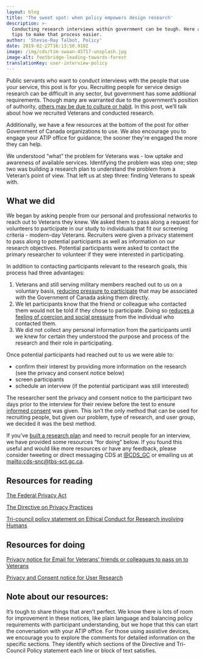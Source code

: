 ```yaml
---
layout: blog
title: 'The sweet spot: when policy empowers design research'
description: >-
  Conducting research interviews within government can be tough. Here are some
  tips to make that process easier.
author: 'Stevie-Ray Talbot, Policy'
date: 2019-02-27T16:13:50.918Z
image: /img/cds/tim-swaan-45717-unsplash.jpg
image-alt: footbridge-leading-towards-forest
translationKey: user-interview-policy
---
```

Public servants who want to conduct interviews with the people that use your service, this post is for you. Recruiting people for service design research can be difficult in any sector, but government has some additional requirements. Though many are warranted due to the government’s position of authority, [others may be due to culture or habit](https://digital.canada.ca/2018/09/07/policy). In this post, we’ll talk about how we recruited Veterans and conducted research.

Additionally, we have a few resources at the bottom of the post for other Government of Canada organizations to use. We also encourage you to engage your ATIP office for guidance; the sooner they're engaged the more they can help.

We understood “what” the problem for Veterans was - low uptake and awareness of available services. Identifying the problem was step one; step two was building a research plan to understand the problem from a Veteran’s point of view. That left us at step three: finding Veterans to speak with.

## What we did

We began by asking people from our personal and professional networks to reach out to Veterans they knew. We asked them to pass along a request for volunteers to participate in our study to individuals that fit our screening criteria -  modern-day Veterans. Recruiters were given a privacy statement to pass along to potential participants as well as information on our research objectives. Potential participants were asked to contact the primary researcher to volunteer if they were interested in participating.

In addition to contacting participants relevant to the research goals, this process had three advantages: 

1. Veterans and still serving military members reached out to us on a voluntary basis, [reducing pressure to participate](http://www.pre.ethics.gc.ca/pdf/eng/tcps2-2014/TCPS_2_FINAL_Web.pdf#page=34) that may be associated with the Government of Canada asking them directly.
2. We let participants know that the friend or colleague who contacted them would not be told if they chose to participate. Doing so [reduces a feeling of coercion and social pressure](http://www.pre.ethics.gc.ca/pdf/eng/tcps2-2014/TCPS_2_FINAL_Web.pdf#page=34) from the individual who contacted them.
3. We did not collect any personal information from the participants until we knew for certain they understood the purpose and process of the research and their role in participating. 

Once potential participants had reached out to us we were able to:

* confirm their interest by providing more information on the research (see the privacy and consent notice below)
* screen participants
* schedule an interview (if the potential participant was still interested)

The researcher sent the privacy and consent notice to the participant two days prior to the interview for their review before the test to ensure [informed consent](http://www.pre.ethics.gc.ca/pdf/eng/tcps2-2014/TCPS_2_FINAL_Web.pdf#page=38) was given. This isn’t the only method that can be used for recruiting people, but given our problem, type of research, and user group, we decided it was the best method.

If you’ve [built a research plan](https://digital.canada.ca/2018/10/26/building-a-research-plan/) and need to recruit people for an interview, we have provided some resources “for doing” below. If you found this useful and would like more resources or have any feedback, please consider tweeting or direct messaging CDS at [@CDS_GC](https://twitter.com/cds_gc?lang=en) or emailing us at <mailto:cds-snc@tbs-sct.gc.ca>.

## Resources for reading

[The Federal Privacy Act](https://laws-lois.justice.gc.ca/eng/acts/p-21/page-1.html)

[The Directive on Privacy Practices](https://www.tbs-sct.gc.ca/pol/doc-eng.aspx?id=18309#)

[Tri-council policy statement on Ethical Conduct for Research involving Humans](http://www.pre.ethics.gc.ca/pdf/eng/tcps2-2014/TCPS_2_FINAL_Web.pdf)

## Resources for doing

[Privacy notice for Email for Veterans’ friends or colleagues to pass on to Veterans](https://digital.canada.ca/files/Template-for-Recruiter.docx)

[Privacy and Consent notice for User Research](https://digital.canada.ca/files/Consent-Notice.docx)

## Note about our resources:

It’s tough to share things that aren’t perfect. We know there is lots of room for improvement in these notices, like plain language and balancing policy requirements with participant understanding, but we hope that this can start the conversation with your ATIP office. For those using assistive devices, we encourage you to explore the comments for detailed information on the specific sections. They identify which sections of the Directive and Tri-Council Policy statement each line or block of text satisfies.
